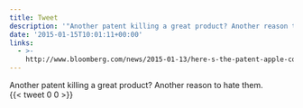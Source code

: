 ```yaml
---
title: Tweet
description: '"Another patent killing a great product? Another reason to hate them.  "'
date: '2015-01-15T10:01:11+00:00'
links:
  - >-
    http://www.bloomberg.com/news/2015-01-13/here-s-the-patent-apple-could-use-to-go-after-gopro.html
---
```

Another patent killing a great product? Another reason to hate them.  
      {{< tweet 0 0 >}}
    
